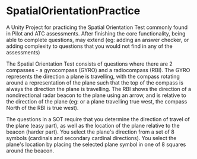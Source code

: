 # SpatialOrientationPractice
 A Unity Project for practicing the Spatial Orientation Test commonly found in Pilot and ATC assessments. After finishing the core functionality, being able to complete questions, may extend (eg: adding an answer checker, or adding complexity to questions that you would not find in any of the assessments) 

The Spatial Orientation Test consists of questions where there are 2 compasses - a gyrocompass (GYRO) and a radiocompass (RBI). 
The GYRO represents the direction a plane is travelling, with the compass rotating around a representation of the plane such that the top of the compass is always the direction the plane is travelling.
The RBI shows the direction of a nondirectional radar beacon to the plane using an arrow, and is relative to the direction of the plane (eg: or a plane travelling true west, the compass North of the RBI is true west). 

The questions in a SOT require that you determine the direction of travel of the plane (easy part), as well as the location of the plane relative to the beacon (harder part). 
You select the plane's direction from a set of 8 symbols (cardinals and secondary cardinal directions).
You select the plane's location by placing the selected plane symbol in one of 8 squares around the beacon.
